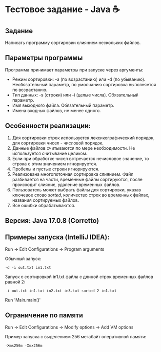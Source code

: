 # Тестовое задание - Java ☕

## Задание

Написать программу сортировки слиянием нескольких файлов.

## Параметры программы

Программа принимает параметры при запуске через аргументы:
* Режим сортировки: -a (по возрастанию) или -d (по убыванию). Необязательный параметр, по умолчанию сортировка выполняется по возрастанию.
* Тип данных: -s (строки) или -i (целые числа). Обязательный параметр.
* Имя выходного файла. Обязательный параметр.
* Имена входных файлов, не менее одного.

## Особенности реализации:
1. Для сортировки строк используется лексикографический порядок, для сортировки чисел - числовой порядок.
2. Данные файлов считываются по мере необходимости. Не используется считывание целиком.
3. Если при обработке чисел встречается нечисловое значение, то строка с этим значением игнорируется.
4. Пробелы и пустые строки игнорируются.
5. Реализована многопоточная сортировка слиянием. Файл разбивается на части, временные файлы сортируются, после происходит слияние, удаление временных файлов.
6. Пользователь может выбрать файлы для сортировки, указав ключевое слово <i>sorted</i>, количество строк во временных файлах, названия сортируемых файлов.
7. Все ошибки обрабатываются.

## Версия: Java 17.0.8 (Corretto)

## Примеры запуска (IntelliJ IDEA):

Run -> Edit Configurations -> Program arguments

Обычный запуск:

``` -d -i out.txt in1.txt ```

Запуск с сортировкой in1.txt файла с длиной строк временных файлов равной 2:

``` -i out.txt in1.txt in2.txt in3.txt sorted 2 in1.txt ```

Run 'Main.main()'

## Ограничение по памяти

Run -> Edit Configurations -> Modify options -> Add VM options

Пример запуска с выделением 256 мегабайт оперативной памяти:

``` -Xms256m -Xmx256m ```

